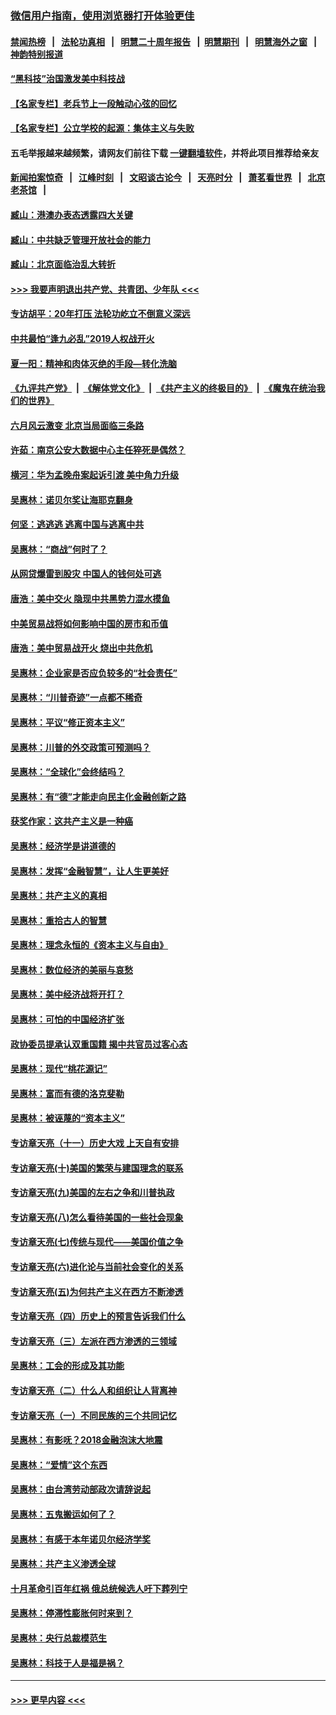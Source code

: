 ### [微信用户指南，使用浏览器打开体验更佳](https://github.com/gfw-breaker/banned-news1/blob/master/indexes/wechat-guide.md?t=0)
#### [禁闻热榜](热点新闻.md?t=0)  &nbsp;&nbsp;|&nbsp;&nbsp; [法轮功真相](https://github.com/gfw-breaker/truth/blob/master/README.md?t=0) &nbsp;&nbsp;|&nbsp;&nbsp; [明慧二十周年报告](https://github.com/gfw-breaker/mh-reports/blob/master/README.md?t=0) &nbsp;&nbsp;|&nbsp;&nbsp;[明慧期刊](https://github.com/gfw-breaker/mh-qikan) &nbsp;&nbsp;|&nbsp;&nbsp; [明慧海外之窗](https://github.com/gfw-breaker/mh-news/blob/master/README.md?t=0) &nbsp;&nbsp;|&nbsp;&nbsp; [神韵特别报道](https://github.com/gfw-breaker/mh-news/blob/master/shenyun.md?t=0)
#### [“黑科技”治国激发美中科技战](../pages/nsc423/n11638056.md?t=02061722) 
#### [【名家专栏】老兵节上一段触动心弦的回忆](../pages/nsc423/n11646016.md?t=02061722) 
#### [【名家专栏】公立学校的起源：集体主义与失败](../pages/nsc423/n11601833.md?t=02061722) 
#### 五毛举报越来越频繁，请网友们前往下载 [一键翻墙软件](https://github.com/gfw-breaker/ssr-accounts)，并将此项目推荐给亲友
#### [新闻拍案惊奇](https://github.com/gfw-breaker/banned-news1/blob/master/pages/link4.md) &nbsp;&nbsp;|&nbsp;&nbsp; [江峰时刻](https://github.com/gfw-breaker/banned-news1/blob/master/pages/link4.md) &nbsp;&nbsp;|&nbsp;&nbsp; [文昭谈古论今](https://github.com/gfw-breaker/banned-news1/blob/master/pages/link4.md) &nbsp;&nbsp;|&nbsp;&nbsp; [天亮时分](https://github.com/gfw-breaker/banned-news1/blob/master/pages/link4.md) &nbsp;&nbsp;|&nbsp;&nbsp; [萧茗看世界](https://github.com/gfw-breaker/banned-news1/blob/master/pages/link4.md) &nbsp;&nbsp;|&nbsp;&nbsp; [北京老茶馆](https://github.com/gfw-breaker/banned-news1/blob/master/pages/link4.md) &nbsp;&nbsp;|&nbsp;&nbsp; 
#### [臧山：港澳办表态透露四大关键](../pages/nsc423/n11421628.md?t=02061722) 
#### [臧山：中共缺乏管理开放社会的能力](../pages/nsc423/n11407457.md?t=02061722) 
#### [臧山：北京面临治乱大转折](../pages/nsc423/n11406895.md?t=02061722) 
#### [>>> 我要声明退出共产党、共青团、少年队 <<<](https://github.com/begood0513/goodnews/blob/master/quit/letter.md) 
#### [专访胡平：20年打压 法轮功屹立不倒意义深远](../pages/nsc423/n11398800.md?t=02061722) 
#### [中共最怕“逢九必乱”2019人权战开火](../pages/nsc423/n11385248.md?t=02061722) 
#### [夏一阳：精神和肉体灭绝的手段—转化洗脑](../pages/nsc423/n11368250.md?t=02061722) 
#### [《九评共产党》](https://github.com/begood0513/9ping.md/blob/master/README.md) &nbsp;|&nbsp; [《解体党文化》](../../../../jtdwh.md/blob/master/README.md)  &nbsp;|&nbsp; [《共产主义的终极目的》](../../../../gczydzjmd.md/blob/master/README.md) &nbsp;|&nbsp; [《魔鬼在统治我们的世界》](../../../../mgztzwmdsj.md/blob/master/README.md) 
#### [六月风云激变 北京当局面临三条路](../pages/nsc423/n11313668.md?t=02061722) 
#### [许茹：南京公安大数据中心主任猝死是偶然？](../pages/nsc423/n11064744.md?t=02061722) 
#### [横河：华为孟晚舟案起诉引渡 美中角力升级](../pages/nsc423/n11027230.md?t=02061722) 
#### [吴惠林：诺贝尔奖让海耶克翻身](../pages/nsc423/n10890049.md?t=02061722) 
#### [何坚：逃逃逃 逃离中国与逃离中共](../pages/nsc423/n10592891.md?t=02061722) 
#### [吴惠林：“商战”何时了？](../pages/nsc423/n10573558.md?t=02061722) 
#### [从网贷爆雷到股灾 中国人的钱何处可逃](../pages/nsc423/n10572800.md?t=02061722) 
#### [唐浩：美中交火 隐现中共黑势力混水摸鱼](../pages/nsc423/n10544040.md?t=02061722) 
#### [中美贸易战将如何影响中国的房市和币值](../pages/nsc423/n10543697.md?t=02061722) 
#### [唐浩：美中贸易战开火 烧出中共危机](../pages/nsc423/n10540126.md?t=02061722) 
#### [吴惠林：企业家是否应负较多的“社会责任”](../pages/nsc423/n10535022.md?t=02061722) 
#### [吴惠林：“川普奇迹”一点都不稀奇](../pages/nsc423/n10512808.md?t=02061722) 
#### [吴惠林：平议“修正资本主义”](../pages/nsc423/n10495724.md?t=02061722) 
#### [吴惠林：川普的外交政策可预测吗？](../pages/nsc423/n10462387.md?t=02061722) 
#### [吴惠林：“全球化”会终结吗？](../pages/nsc423/n10452838.md?t=02061722) 
#### [吴惠林：有“德”才能走向民主化金融创新之路](../pages/nsc423/n10432292.md?t=02061722) 
#### [获奖作家：这共产主义是一种癌](../pages/nsc423/n10431541.md?t=02061722) 
#### [吴惠林：经济学是讲道德的](../pages/nsc423/n10398014.md?t=02061722) 
#### [吴惠林：发挥“金融智慧”，让人生更美好](../pages/nsc423/n10375019.md?t=02061722) 
#### [吴惠林：共产主义的真相](../pages/nsc423/n10351394.md?t=02061722) 
#### [吴惠林：重拾古人的智慧](../pages/nsc423/n10337691.md?t=02061722) 
#### [吴惠林：理念永恒的《资本主义与自由》](../pages/nsc423/n10316274.md?t=02061722) 
#### [吴惠林：数位经济的美丽与哀愁](../pages/nsc423/n10292946.md?t=02061722) 
#### [吴惠林：美中经济战将开打？](../pages/nsc423/n10258825.md?t=02061722) 
#### [吴惠林：可怕的中国经济扩张](../pages/nsc423/n10219147.md?t=02061722) 
#### [政协委员提承认双重国籍 揭中共官员过客心态](../pages/nsc423/n10208809.md?t=02061722) 
#### [吴惠林：现代“桃花源记”](../pages/nsc423/n10185234.md?t=02061722) 
#### [吴惠林：富而有德的洛克斐勒](../pages/nsc423/n10142264.md?t=02061722) 
#### [吴惠林：被诬蔑的“资本主义”](../pages/nsc423/n10124816.md?t=02061722) 
#### [专访章天亮（十一）历史大戏 上天自有安排](../pages/nsc423/n10094905.md?t=02061722) 
#### [专访章天亮(十)美国的繁荣与建国理念的联系](../pages/nsc423/n10094899.md?t=02061722) 
#### [专访章天亮(九)美国的左右之争和川普执政](../pages/nsc423/n10094889.md?t=02061722) 
#### [专访章天亮(八)怎么看待美国的一些社会现象](../pages/nsc423/n10094857.md?t=02061722) 
#### [专访章天亮(七)传统与现代——美国价值之争](../pages/nsc423/n10093140.md?t=02061722) 
#### [专访章天亮(六)进化论与当前社会变化的关系](../pages/nsc423/n10092036.md?t=02061722) 
#### [专访章天亮(五)为何共产主义在西方不断渗透](../pages/nsc423/n10083620.md?t=02061722) 
#### [专访章天亮（四）历史上的预言告诉我们什么](../pages/nsc423/n10083606.md?t=02061722) 
#### [专访章天亮（三）左派在西方渗透的三领域](../pages/nsc423/n10081115.md?t=02061722) 
#### [吴惠林：工会的形成及其功能](../pages/nsc423/n10080633.md?t=02061722) 
#### [专访章天亮（二）什么人和组织让人背离神](../pages/nsc423/n10076637.md?t=02061722) 
#### [专访章天亮（一）不同民族的三个共同记忆](../pages/nsc423/n10074188.md?t=02061722) 
#### [吴惠林：有影呒？2018金融泡沫大地震](../pages/nsc423/n10040534.md?t=02061722) 
#### [吴惠林：“爱情”这个东西](../pages/nsc423/n10019423.md?t=02061722) 
#### [吴惠林：由台湾劳动部政次请辞说起](../pages/nsc423/n9979679.md?t=02061722) 
#### [吴惠林：五鬼搬运如何了？](../pages/nsc423/n9925338.md?t=02061722) 
#### [吴惠林：有感于本年诺贝尔经济学奖](../pages/nsc423/n9871883.md?t=02061722) 
#### [吴惠林：共产主义渗透全球](../pages/nsc423/n9812748.md?t=02061722) 
#### [十月革命引百年红祸 俄总统候选人吁下葬列宁](../pages/nsc423/n9810182.md?t=02061722) 
#### [吴惠林：停滞性膨胀何时来到？](../pages/nsc423/n9764136.md?t=02061722) 
#### [吴惠林：央行总裁模范生](../pages/nsc423/n9728134.md?t=02061722) 
#### [吴惠林：科技于人是福是祸？](../pages/nsc423/n9672982.md?t=02061722) 

----
#### [ >>> 更早内容 <<< ](../indexes/nsc423-earlier.md)
